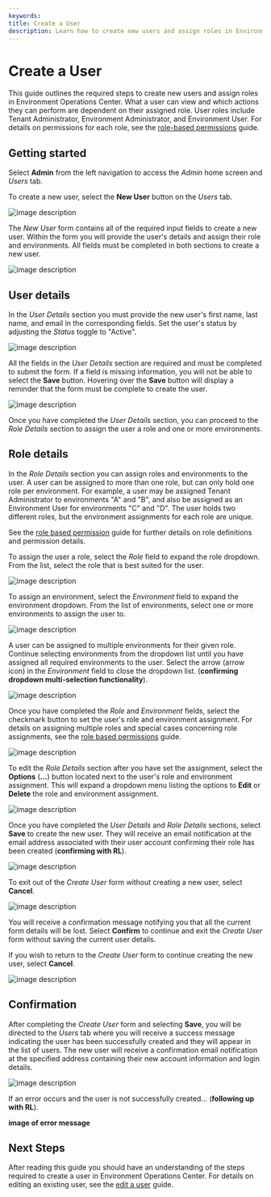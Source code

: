 ```yaml
---
keywords:
title: Create a User
description: Learn how to create new users and assign roles in Environment Operations Center. What a user can view and which actions they can perform are dependent on their assigned role. User roles include Tenant Administrator, Environment Administrator, and Environment User
---
```

# Create a User

This guide outlines the required steps to create new users and assign roles in Environment Operations Center. What a user can view and which actions they can perform are dependent on their assigned role. User roles include Tenant Administrator, Environment Administrator, and Environment User. For details on permissions for each role, see the [role-based permissions](../role-based-permission/role-based-permissions.md) guide.

## Getting started

Select **Admin** from the left navigation to access the *Admin* home screen and *Users* tab.

To create a new user, select the **New User** button on the *Users* tab.

![image description](images/create-button.png)

The *New User* form contains all of the required input fields to create a new user. Within the form you will provide the user's details and assign their role and environments. All fields must be completed in both sections to create a new user.

![image description](images/create-user.png)

## User details

In the *User Details* section you must provide the new user's first name, last name, and email in the corresponding fields. Set the user's status by adjusting the *Status* toggle to "Active".

![image description](images/create-user-details.png)

All the fields in the *User Details* section are required and must be completed to submit the form. If a field is missing information, you will not be able to select the **Save** button. Hovering over the **Save** button will display a reminder that the form must be complete to create the user.

![image description](images/create-save-disabled.png)

Once you have completed the *User Details* section, you can proceed to the *Role Details* section to assign the user a role and one or more environments.

## Role details

In the *Role Details* section you can assign roles and environments to the user. A user can be assigned to more than one role, but can only hold one role per environment. For example, a user may be assigned Tenant Administrator to environments "A" and "B", and also be assigned as an Environment User for environments "C" and "D". The user holds two different roles, but the environment assignments for each role are unique.

See the [role based permission](../role-based-permission/role-based-permissions.md) guide for further details on role definitions and permission details.

To assign the user a role, select the *Role* field to expand the role dropdown. From the list, select the role that is best suited for the user.

![image description](images/create-role.png)

To assign an environment, select the *Environment* field to expand the environment dropdown. From the list of environments, select one or more environments to assign the user to.

![image description](images/create-env.png)

A user can be assigned to multiple environments for their given role. Continue selecting environments from the dropdown list until you have assigned all required environments to the user. Select the arrow (arrow icon) in the *Environment* field to close the dropdown list. (**confirming dropdown multi-selection functionality**).

![image description](images/create-multiple-envs.png)

Once you have completed the *Role* and *Environment* fields, select the checkmark button to set the user's role and environment assignment. For details on assigning multiple roles and special cases concerning role assignments, see the [role based permissions](../role-based-permission/role-based-permissions.md) guide.

![image description](images/create-select-checkmark.png)

To edit the *Role Details* section after you have set the assignment, select the **Options** (**...**) button located next to the user's role and environment assignment. This will expand a dropdown menu listing the options to **Edit** or **Delete** the role and environment assignment.

![image description](images/create-options.png)

Once you have completed the *User Details* and *Role Details* sections, select **Save** to create the new user. They will receive an email notification at the email address associated with their user account confirming their role has been created (**confirming with RL**).

![image description](images/create-save.png)

To exit out of the *Create User* form without creating a new user, select **Cancel**.

![image description](images/create-cancel.png)

You will receive a confirmation message notifying you that all the current form details will be lost. Select **Confirm** to continue and exit the *Create User* form without saving the current user details.

If you wish to return to the *Create User* form to continue creating the new user, select **Cancel**.

![image description](images/create-confirm-cancel.png)

## Confirmation

After completing the *Create User* form and selecting **Save**, you will be directed to the *Users* tab where you will receive a success message indicating the user has been successfully created and they will appear in the list of users. The new user will receive a confirmation email notification at the specified address containing their new account information and login details.

![image description](images/create-success.png)

If an error occurs and the user is not successfully created... (**following up with RL**).

**image of error message**

## Next Steps

After reading this guide you should have an understanding of the steps required to create a user in Environment Operations Center. For details on editing an existing user, see the [edit a user](edit-user.md) guide.
